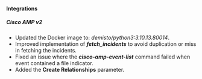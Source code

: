 
#### Integrations

##### Cisco AMP v2
- Updated the Docker image to: *demisto/python3:3.10.13.80014*.
- Improved implementation of ***fetch_incidents*** to avoid duplication or miss in fetching the incidents.
- Fixed an issue where the ***cisco-amp-event-list*** command failed when event contained a file indicator.
- Added the **Create Relationships** parameter.
